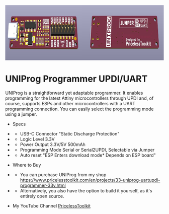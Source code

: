<img src="https://raw.githubusercontent.com/PricelessToolkit/UNIProg_Programmer/main/img/3D-Ren.jpg" width="830" height="175"/>

# UNIProg Programmer UPDI/UART

UNIProg is a straightforward yet adaptable programmer. It enables programming for the latest Attiny microcontrollers through UPDI and, of course, supports ESPs and other microcontrollers with a UART programming connection. You can easily select the programming mode using a jumper.

- Specs
- - USB-C Connector "Static Discharge Protection" 
- - Logic Level  3.3V
- - Power Output 3.3V/5V 500mAh
- - Programming Mode Serial or Serial2UPDI, Selectable via Jumper
- - Auto reset "ESP Enters download mode* Depends on ESP board"

- Where to Buy
- - You can purchase UNIProg from my shop https://www.pricelesstoolkit.com/en/projects/33-uniprog-uartupdi-programmer-33v.html 
- - Alternatively, you also have the option to build it yourself, as it's entirely open source.
 
- My YouTube Channel [PricelessToolkit](https://www.youtube.com/channel/UCz75N6inuLHXnRC5tqagNLw)

